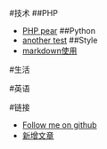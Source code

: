 #技术
##PHP
+ [PHP pear](index.html?it/php/php-pear)
##Python
+ [another test](index.html?another-test)
##Style
+ [markdown使用](index.html?it/makeup/use-cmd-markdown)


#生活

#英语

#链接

- [Follow me on github](https://github.com/HubQin)
- [新增文章](https://github.com/HubQin/hubqin.github.io/new/master/posts)

